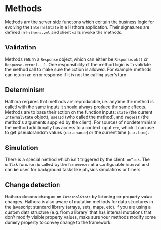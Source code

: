 # Methods

Methods are the server side functions which contain the business logic for evolving the `InternalState` in a Hathora application. Their signatures are defined in `hathora.yml` and client calls invoke the methods.

## Validation

Methods return a `Response` object, which can either be `Response.ok()` or `Response.error(...)`. One responsibility of the method logic is to validate the method call to make sure the action is allowed. For example, methods can return an error response if it is not the calling user's turn.

## Determinism

Hathora requires that methods are reproducible, i.e. anytime the method is called with the same inputs it should always produce the same effects. Methods are to base their action on the function inputs: `state` (the current `InternalState` object), `userId` (who called the method), and `request` (the method's arguments supplied by the client). For sources of nondeterminism the method additionally has access to a context input `ctx`, which it can use to get pseudorandom values (`ctx.chance`) or the current time (`ctx.time`).

## Simulation

There is a special method which isn't triggered by the client: `onTick`. The `onTick` function is called by the framework at a configurable interval and can be used for background tasks like physics simulations or timers.

## Change detection

Hathora detects changes on `InternalState` by listening for property value changes. Hathora is also aware of mutation methods for data structures in the javascript standard library (arrays, sets, maps, etc). If you are using a custom data structure (e.g. from a library) that has internal mutations that don't modify visible property values, make sure your methods modify some dummy property to convey change to the framework.
